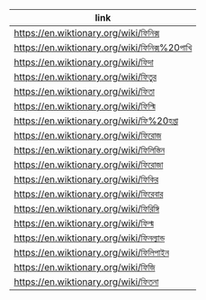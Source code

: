 |link|
|----|
|https://en.wiktionary.org/wiki/ফিনিক্স|
|https://en.wiktionary.org/wiki/ফিনিক্স%20পাখি|
|https://en.wiktionary.org/wiki/ফিদা|
|https://en.wiktionary.org/wiki/ফিতুর|
|https://en.wiktionary.org/wiki/ফিতা|
|https://en.wiktionary.org/wiki/ফিল্মি|
|https://en.wiktionary.org/wiki/ফি%20হপ্তা|
|https://en.wiktionary.org/wiki/ফিরোজ|
|https://en.wiktionary.org/wiki/ফিলিস্তিন|
|https://en.wiktionary.org/wiki/ফিরোজা|
|https://en.wiktionary.org/wiki/ফিকির|
|https://en.wiktionary.org/wiki/ফিরেবার|
|https://en.wiktionary.org/wiki/ফিরিঙ্গি|
|https://en.wiktionary.org/wiki/ফিল্ম|
|https://en.wiktionary.org/wiki/ফিনল্যান্ড|
|https://en.wiktionary.org/wiki/ফিলিপাইন|
|https://en.wiktionary.org/wiki/ফিজি|
|https://en.wiktionary.org/wiki/ফিতনা|
